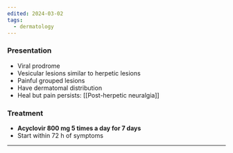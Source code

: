 ```yaml
---
edited: 2024-03-02
tags:
  - dermatology
---
```

### Presentation
- Viral prodrome
- Vesicular lesions similar to herpetic lesions
- Painful grouped lesions 
- Have dermatomal distribution
- Heal but pain persists: [[Post-herpetic neuralgia]] 

### Treatment
- **Acyclovir 800 mg 5 times a day for 7 days** 
- Start within 72 h of symptoms 

---
